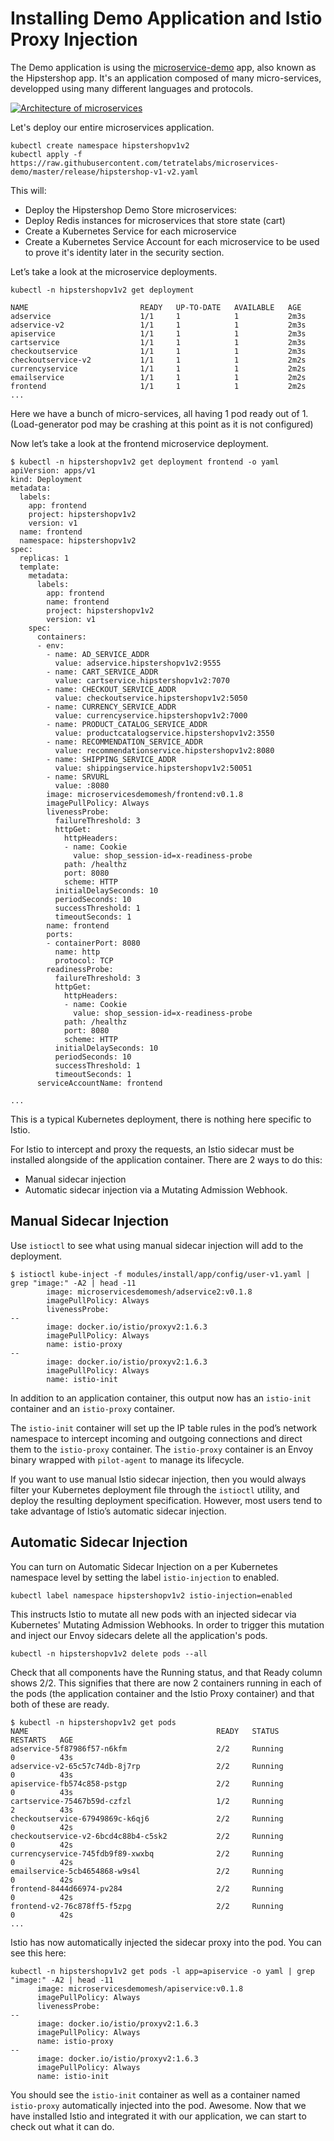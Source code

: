 # Installing Demo Application and Istio Proxy Injection

The Demo application is using the [microservice-demo](https://github.com/tetratelabs/microservices-demo) app, also known as the Hipstershop app.
It's an application composed of many micro-services, developped using many different languages and protocols.

[![Architecture of microservices](/assets/hipstershop-arch.svg)](/assets/hipstershop-arch.svg)

Let's deploy our entire microservices application.

```shell
kubectl create namespace hipstershopv1v2
kubectl apply -f https://raw.githubusercontent.com/tetratelabs/microservices-demo/master/release/hipstershop-v1-v2.yaml
```

This will:

- Deploy the Hipstershop Demo Store microservices:
- Deploy Redis instances for microservices that store state (cart)
- Create a Kubernetes Service for each microservice
- Create a Kubernetes Service Account for each microservice to be used to prove it's identity later in the security section.

Let’s take a look at the microservice deployments.

```shell
kubectl -n hipstershopv1v2 get deployment

NAME                         READY   UP-TO-DATE   AVAILABLE   AGE
adservice                    1/1     1            1           2m3s
adservice-v2                 1/1     1            1           2m3s
apiservice                   1/1     1            1           2m3s
cartservice                  1/1     1            1           2m3s
checkoutservice              1/1     1            1           2m3s
checkoutservice-v2           1/1     1            1           2m2s
currencyservice              1/1     1            1           2m2s
emailservice                 1/1     1            1           2m2s
frontend                     1/1     1            1           2m2s
...
```
Here we have a bunch of micro-services, all having 1 pod ready out of 1. (Load-generator pod may be crashing at this point as it is not configured)


Now let’s take a look at the frontend microservice deployment.

```shell
$ kubectl -n hipstershopv1v2 get deployment frontend -o yaml
apiVersion: apps/v1
kind: Deployment
metadata:
  labels:
    app: frontend
    project: hipstershopv1v2
    version: v1
  name: frontend
  namespace: hipstershopv1v2
spec:
  replicas: 1
  template:
    metadata:
      labels:
        app: frontend
        name: frontend
        project: hipstershopv1v2
        version: v1
    spec:
      containers:
      - env:
        - name: AD_SERVICE_ADDR
          value: adservice.hipstershopv1v2:9555
        - name: CART_SERVICE_ADDR
          value: cartservice.hipstershopv1v2:7070
        - name: CHECKOUT_SERVICE_ADDR
          value: checkoutservice.hipstershopv1v2:5050
        - name: CURRENCY_SERVICE_ADDR
          value: currencyservice.hipstershopv1v2:7000
        - name: PRODUCT_CATALOG_SERVICE_ADDR
          value: productcatalogservice.hipstershopv1v2:3550
        - name: RECOMMENDATION_SERVICE_ADDR
          value: recommendationservice.hipstershopv1v2:8080
        - name: SHIPPING_SERVICE_ADDR
          value: shippingservice.hipstershopv1v2:50051
        - name: SRVURL
          value: :8080
        image: microservicesdemomesh/frontend:v0.1.8
        imagePullPolicy: Always
        livenessProbe:
          failureThreshold: 3
          httpGet:
            httpHeaders:
            - name: Cookie
              value: shop_session-id=x-readiness-probe
            path: /healthz
            port: 8080
            scheme: HTTP
          initialDelaySeconds: 10
          periodSeconds: 10
          successThreshold: 1
          timeoutSeconds: 1
        name: frontend
        ports:
        - containerPort: 8080
          name: http
          protocol: TCP
        readinessProbe:
          failureThreshold: 3
          httpGet:
            httpHeaders:
            - name: Cookie
              value: shop_session-id=x-readiness-probe
            path: /healthz
            port: 8080
            scheme: HTTP
          initialDelaySeconds: 10
          periodSeconds: 10
          successThreshold: 1
          timeoutSeconds: 1
      serviceAccountName: frontend

...
```

This is a typical Kubernetes deployment, there is nothing here specific to Istio.

For Istio to intercept and proxy the requests, an Istio sidecar must be installed alongside of the application container. There are 2 ways to do this:

- Manual sidecar injection
- Automatic sidecar injection via a Mutating Admission Webhook.

## Manual Sidecar Injection

Use `istioctl` to see what using manual sidecar injection will add to the deployment.

```shell
$ istioctl kube-inject -f modules/install/app/config/user-v1.yaml | grep "image:" -A2 | head -11
        image: microservicesdemomesh/adservice2:v0.1.8
        imagePullPolicy: Always
        livenessProbe:
--
        image: docker.io/istio/proxyv2:1.6.3
        imagePullPolicy: Always
        name: istio-proxy
--
        image: docker.io/istio/proxyv2:1.6.3
        imagePullPolicy: Always
        name: istio-init
```

In addition to an application container, this output now has an `istio-init` container and an `istio-proxy` container.

The `istio-init` container will set up the IP table rules in the pod’s network namespace to intercept incoming and outgoing connections and direct them to the `istio-proxy` container. The `istio-proxy` container is an Envoy binary wrapped with `pilot-agent` to manage its lifecycle.

If you want to use manual Istio sidecar injection, then you would always filter your Kubernetes deployment file through the `istioctl` utility, and deploy the resulting deployment specification. However, most users tend to take advantage of Istio’s automatic sidecar injection.

## Automatic Sidecar Injection

You can turn on Automatic Sidecar Injection on a per Kubernetes namespace level by setting the label `istio-injection` to enabled.

```shell
kubectl label namespace hipstershopv1v2 istio-injection=enabled
```

This instructs Istio to mutate all new pods with an injected sidecar via Kubernetes' Mutating Admission Webhooks. In order to trigger this mutation and inject our Envoy sidecars delete all the application's pods.

```shell
kubectl -n hipstershopv1v2 delete pods --all
```

Check that all components have the Running status, and that Ready column shows 2/2. This signifies that there are now 2 containers running in each of the pods (the application container and the Istio Proxy container) and that both of these are ready.

```shell
$ kubectl -n hipstershopv1v2 get pods
NAME                                          READY   STATUS             RESTARTS   AGE
adservice-5f87986f57-n6kfm                    2/2     Running            0          43s
adservice-v2-65c57c74db-8j7rp                 2/2     Running            0          43s
apiservice-fb574c858-pstgp                    2/2     Running            0          43s
cartservice-75467b59d-czfzl                   1/2     Running            2          43s
checkoutservice-67949869c-k6qj6               2/2     Running            0          42s
checkoutservice-v2-6bcd4c88b4-c5sk2           2/2     Running            0          42s
currencyservice-745fdb9f89-xwxbq              2/2     Running            0          42s
emailservice-5cb4654868-w9s4l                 2/2     Running            0          42s
frontend-8444d66974-pv284                     2/2     Running            0          42s
frontend-v2-76c878ff5-f5zpg                   2/2     Running            0          42s
...
```

Istio has now automatically injected the sidecar proxy into the pod. You can see this here:

```shell
kubectl -n hipstershopv1v2 get pods -l app=apiservice -o yaml | grep "image:" -A2 | head -11
      image: microservicesdemomesh/apiservice:v0.1.8
      imagePullPolicy: Always
      livenessProbe:
--
      image: docker.io/istio/proxyv2:1.6.3
      imagePullPolicy: Always
      name: istio-proxy
--
      image: docker.io/istio/proxyv2:1.6.3
      imagePullPolicy: Always
      name: istio-init
```

You should see the `istio-init` container as well as a container named `istio-proxy` automatically injected into the pod. Awesome. Now that we have installed Istio and integrated it with our application, we can start to check out what it can do.
